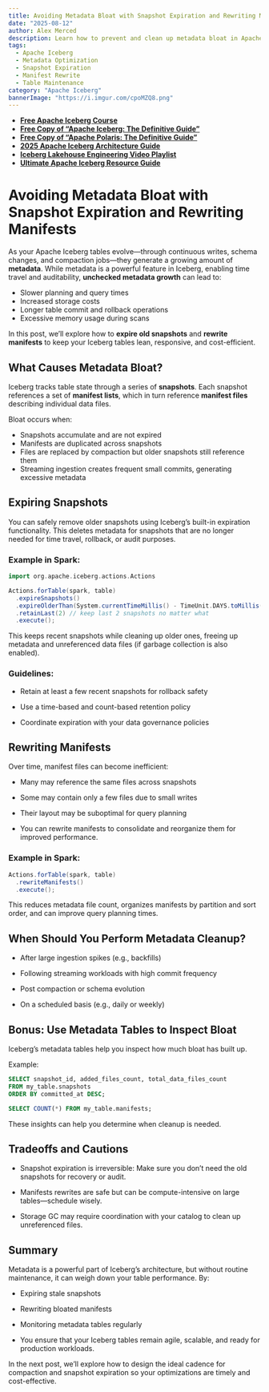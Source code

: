 ```yaml
---
title: Avoiding Metadata Bloat with Snapshot Expiration and Rewriting Manifests
date: "2025-08-12"
author: Alex Merced
description: Learn how to prevent and clean up metadata bloat in Apache Iceberg by expiring snapshots and rewriting manifests for better performance and manageability.
tags:
  - Apache Iceberg
  - Metadata Optimization
  - Snapshot Expiration
  - Manifest Rewrite
  - Table Maintenance
category: "Apache Iceberg"
bannerImage: "https://i.imgur.com/cpoMZQ8.png"
---
```


- **[Free Apache Iceberg Course](https://hello.dremio.com/webcast-an-apache-iceberg-lakehouse-crash-course-reg.html?utm_source=ev_external_blog&utm_medium=influencer&utm_campaign=optimization_blogs&utm_content=alexmerced&utm_term=external_blog)**  
- **[Free Copy of “Apache Iceberg: The Definitive Guide”](https://hello.dremio.com/wp-apache-iceberg-the-definitive-guide-reg.html?utm_source=ev_external_blog&utm_medium=influencer&utm_campaign=optimization_blogs&utm_content=alexmerced&utm_term=external_blog)**  
- **[Free Copy of “Apache Polaris: The Definitive Guide”](https://hello.dremio.com/wp-apache-polaris-guide-reg.html?utm_source=ev_external_blog&utm_medium=influencer&utm_campaign=optimization_blogs&utm_content=alexmerced&utm_term=external_blog)**  
- **[2025 Apache Iceberg Architecture Guide](https://medium.com/data-engineering-with-dremio/2025-guide-to-architecting-an-iceberg-lakehouse-9b19ed42c9de)**  
- **[Iceberg Lakehouse Engineering Video Playlist](https://youtube.com/playlist?list=PLsLAVBjQJO0p0Yq1fLkoHvt2lEJj5pcYe&si=WTSnqjXZv6Glkc3y)**  
- **[Ultimate Apache Iceberg Resource Guide](https://medium.com/data-engineering-with-dremio/ultimate-directory-of-apache-iceberg-resources-e3e02efac62e)** 

# Avoiding Metadata Bloat with Snapshot Expiration and Rewriting Manifests

As your Apache Iceberg tables evolve—through continuous writes, schema changes, and compaction jobs—they generate a growing amount of **metadata**. While metadata is a powerful feature in Iceberg, enabling time travel and auditability, **unchecked metadata growth** can lead to:

- Slower planning and query times
- Increased storage costs
- Longer table commit and rollback operations
- Excessive memory usage during scans

In this post, we’ll explore how to **expire old snapshots** and **rewrite manifests** to keep your Iceberg tables lean, responsive, and cost-efficient.

## What Causes Metadata Bloat?

Iceberg tracks table state through a series of **snapshots**. Each snapshot references a set of **manifest lists**, which in turn reference **manifest files** describing individual data files.

Bloat occurs when:
- Snapshots accumulate and are not expired
- Manifests are duplicated across snapshots
- Files are replaced by compaction but older snapshots still reference them
- Streaming ingestion creates frequent small commits, generating excessive metadata

## Expiring Snapshots

You can safely remove older snapshots using Iceberg’s built-in expiration functionality. This deletes metadata for snapshots that are no longer needed for time travel, rollback, or audit purposes.

### Example in Spark:

```scala
import org.apache.iceberg.actions.Actions

Actions.forTable(spark, table)
  .expireSnapshots()
  .expireOlderThan(System.currentTimeMillis() - TimeUnit.DAYS.toMillis(7)) // keep 7 days
  .retainLast(2) // keep last 2 snapshots no matter what
  .execute();
```

This keeps recent snapshots while cleaning up older ones, freeing up metadata and unreferenced data files (if garbage collection is also enabled).

### Guidelines:
- Retain at least a few recent snapshots for rollback safety

- Use a time-based and count-based retention policy

- Coordinate expiration with your data governance policies

## Rewriting Manifests
Over time, manifest files can become inefficient:

- Many may reference the same files across snapshots

- Some may contain only a few files due to small writes

- Their layout may be suboptimal for query planning

- You can rewrite manifests to consolidate and reorganize them for improved performance.

### Example in Spark:
```scala
Actions.forTable(spark, table)
  .rewriteManifests()
  .execute();
```

This reduces metadata file count, organizes manifests by partition and sort order, and can improve query planning times.

## When Should You Perform Metadata Cleanup?
- After large ingestion spikes (e.g., backfills)

- Following streaming workloads with high commit frequency

- Post compaction or schema evolution

- On a scheduled basis (e.g., daily or weekly)

## Bonus: Use Metadata Tables to Inspect Bloat
Iceberg’s metadata tables help you inspect how much bloat has built up.

Example:
```sql
SELECT snapshot_id, added_files_count, total_data_files_count
FROM my_table.snapshots
ORDER BY committed_at DESC;
```

```sql
SELECT COUNT(*) FROM my_table.manifests;
```

These insights can help you determine when cleanup is needed.

## Tradeoffs and Cautions
- Snapshot expiration is irreversible: Make sure you don’t need the old snapshots for recovery or audit.

- Manifests rewrites are safe but can be compute-intensive on large tables—schedule wisely.

- Storage GC may require coordination with your catalog to clean up unreferenced files.

## Summary
Metadata is a powerful part of Iceberg’s architecture, but without routine maintenance, it can weigh down your table performance. By:

- Expiring stale snapshots

- Rewriting bloated manifests

- Monitoring metadata tables regularly

- You ensure that your Iceberg tables remain agile, scalable, and ready for production workloads.

In the next post, we’ll explore how to design the ideal cadence for compaction and snapshot expiration so your optimizations are timely and cost-effective.